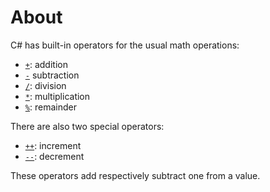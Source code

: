 # About

C# has built-in operators for the usual math operations:

- [`+`](https://docs.microsoft.com/en-us/dotnet/csharp/language-reference/operators/arithmetic-operators#addition-operator-): addition
- [`-`](https://docs.microsoft.com/en-us/dotnet/csharp/language-reference/operators/arithmetic-operators#subtraction-operator--) subtraction
- [`/`](https://docs.microsoft.com/en-us/dotnet/csharp/language-reference/operators/arithmetic-operators#division-operator-): division
- [`*`](https://docs.microsoft.com/en-us/dotnet/csharp/language-reference/operators/arithmetic-operators#multiplication-operator-): multiplication
- [`%`](https://docs.microsoft.com/en-us/dotnet/csharp/language-reference/operators/arithmetic-operators#remainder-operator-): remainder

There are also two special operators:

- [`++`](https://docs.microsoft.com/en-us/dotnet/csharp/language-reference/operators/arithmetic-operators#increment-operator-): increment
- [`--`](https://docs.microsoft.com/en-us/dotnet/csharp/language-reference/operators/arithmetic-operators#decrement-operator---): decrement

These operators add respectively subtract one from a value.
